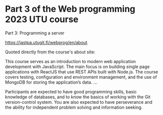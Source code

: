 # Part 3 of the Web programming 2023 UTU course

Part 3: Programming a server

https://jastpa.utugit.fi/webprog/en/about

Quoted directly from the course's about site:

This course serves as an introduction to modern web application development with JavaScript. The main focus is on building single page applications with ReactJS that use REST APIs built with Node.js.
The course covers testing, configuration and environment management, and the use of MongoDB for storing the application’s data.
...

Participants are expected to have good programming skills, basic knowledge of databases, and to know the basics of working with the Git version-control system. You are also expected to have perseverance and the ability for independent problem solving and information seeking.
